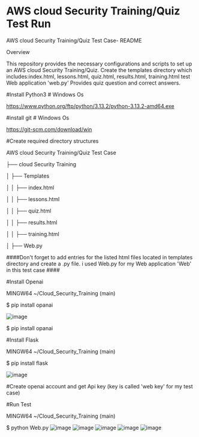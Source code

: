 # AWS cloud Security Training/Quiz Test Run 


AWS cloud Security Training/Quiz Test Case- README


Overview


This repository provides the necessary configurations and scripts to set up an AWS cloud Security Training/Quiz. Create the templates directory which includes:index.html, lessons.html, quiz.html, results.html, training.html test Web application 'web.py'
Provides quiz question and correct answers.

#Install Python3  # Windows Os

https://www.python.org/ftp/python/3.13.2/python-3.13.2-amd64.exe

#install git   # Windows Os

https://git-scm.com/download/win

#Create required directory structures

AWS cloud Security Training/Quiz Test Case

├── cloud Security Training

│   ├── Templates

│   │   ├── index.html

│   │   ├── lessons.html

│   │   ├── quiz.html

│   │   ├── results.html

│   │   ├── training.html

│   ├── Web.py


####Don't forget to add entries for the listed html files located in templates directory and create a .py file. i used Web.py for my Web application 'Web' in this test case ####

#Install Openai

 MINGW64 ~/Cloud_Security_Training (main)

 $ pip install opanai
 
 ![image](https://github.com/user-attachments/assets/f8321bfa-f112-48d5-ab05-e8eb78cbcb16)

$ pip install opanai

#Install Flask

 MINGW64 ~/Cloud_Security_Training (main)

 $ pip install flask

![image](https://github.com/user-attachments/assets/2a9ef13a-8b81-4281-83b5-a8e180cd564d)

#Create openai account and get Api key (key is called 'web key' for my test case)

#Run Test

 MINGW64 ~/Cloud_Security_Training (main)
 
$ python Web.py
![image](https://github.com/user-attachments/assets/13fd1bdb-c9c1-470d-993b-0d7d6754ec9e)
![image](https://github.com/user-attachments/assets/cd2870a0-1284-4dc5-b8b8-7e297d2227cb)
![image](https://github.com/user-attachments/assets/2977ba36-adda-462a-aad3-e73b9d6e0d33)
![image](https://github.com/user-attachments/assets/8dc7c6fc-d90c-4cbc-ae4e-1caecba86ecf)
![image](https://github.com/user-attachments/assets/e679fead-617d-439f-881d-e7ee18045863)
